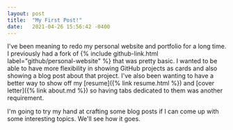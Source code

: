 ```yaml
---
layout: post
title:  "My First Post!"
date:   2021-04-26 15:56:42 -0400
---
```


I've been meaning to redo my personal website and portfolio for a long time. I previously had a fork of {% include github-link.html label="github/personal-website" %} that was pretty basic. I wanted to be able to have more flexibility in showing GitHub projects as cards and also showing a blog post about that project. I've also been wanting to have a better way to show off my [resume]({% link resume.html %}) and [cover letter]({% link about.md %}) so having tabs dedicated to them was another requirement.

I'm going to try my hand at crafting some blog posts if I can come up with some interesting topics. We'll see how it goes.
